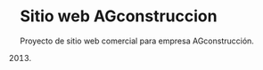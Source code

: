 Sitio web AGconstruccion
=========================

Proyecto de sitio web comercial para empresa AGconstrucción.

2013.

